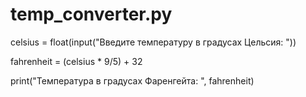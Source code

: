 # temp_converter.py

celsius = float(input("Введите температуру в градусах Цельсия: "))

fahrenheit = (celsius * 9/5) + 32

print("Температура в градусах Фаренгейта: ", fahrenheit)
